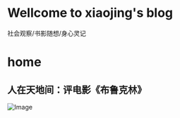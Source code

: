 # Wellcome to xiaojing's blog 

社会观察/书影随想/身心灵记

# home

## 人在天地间：评电影《布鲁克林》

![Image](http%3A%2F%2Fwww.sinaimg.cn%2Fdy%2Fslidenews%2F4_img%2F2016_08%2F704_1857188_707011.jpg&refer=http%3A%2F%2Fwww.sinaimg.cn&app=2002&size=f9999,10000&q=a80&n=0&g=0n&fmt=auto?sec=1663681615&t=2dc7e56bf6e96d96c0cc1090852ddc00)
```
